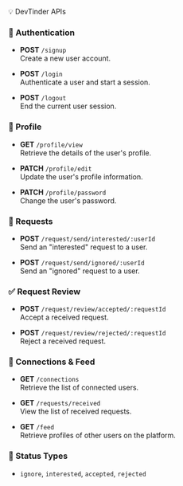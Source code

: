 💡 DevTinder APIs

### 🔐 Authentication
- **POST** `/signup`  
    Create a new user account.

- **POST** `/login`  
    Authenticate a user and start a session.

- **POST** `/logout`  
    End the current user session.

### 👤 Profile
- **GET** `/profile/view`  
    Retrieve the details of the user's profile.

- **PATCH** `/profile/edit`  
    Update the user's profile information.

- **PATCH** `/profile/password`  
    Change the user's password.

### 💌 Requests
- **POST** `/request/send/interested/:userId`  
    Send an "interested" request to a user.

- **POST** `/request/send/ignored/:userId`  
    Send an "ignored" request to a user.

### ✅ Request Review
- **POST** `/request/review/accepted/:requestId`  
    Accept a received request.

- **POST** `/request/review/rejected/:requestId`  
    Reject a received request.

### 🔗 Connections & Feed
- **GET** `/connections`  
    Retrieve the list of connected users.

- **GET** `/requests/received`  
    View the list of received requests.

- **GET** `/feed`  
    Retrieve profiles of other users on the platform.

### 📌 Status Types
- `ignore`, `interested`, `accepted`, `rejected`